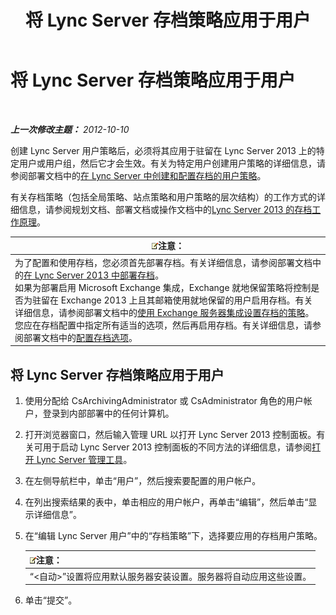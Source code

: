 ﻿---
title: 将 Lync Server 存档策略应用于用户
TOCTitle: 将 Lync Server 存档策略应用于用户
ms:assetid: a23e4876-aa8d-4f49-a3bd-3696616e8290
ms:mtpsurl: https://technet.microsoft.com/zh-cn/library/JJ205143(v=OCS.15)
ms:contentKeyID: 49313804
ms.date: 05/19/2016
mtps_version: v=OCS.15
ms.translationtype: HT
---

# 将 Lync Server 存档策略应用于用户

 

_**上一次修改主题：** 2012-10-10_

创建 Lync Server 用户策略后，必须将其应用于驻留在 Lync Server 2013 上的特定用户或用户组，然后它才会生效。有关为特定用户创建用户策略的详细信息，请参阅部署文档中的[在 Lync Server 中创建和配置存档的用户策略](lync-server-2013-creating-and-configuring-user-policies-for-archiving-in-lync-server.md)。

有关存档策略（包括全局策略、站点策略和用户策略的层次结构）的工作方式的详细信息，请参阅规划文档、部署文档或操作文档中的[Lync Server 2013 的存档工作原理](lync-server-2013-how-archiving-works.md)。

<table>
<thead>
<tr class="header">
<th><img src="images/Dn783119.note(OCS.15).gif" title="note" alt="note" />注意：</th>
</tr>
</thead>
<tbody>
<tr class="odd">
<td>为了配置和使用存档，您必须首先部署存档。有关详细信息，请参阅部署文档中的<a href="lync-server-2013-deploying-archiving.md">在 Lync Server 2013 中部署存档</a>。<br />
如果为部署启用 Microsoft Exchange 集成，Exchange 就地保留策略将控制是否为驻留在 Exchange 2013 上且其邮箱使用就地保留的用户启用存档。有关详细信息，请参阅部署文档中的<a href="lync-server-2013-setting-up-policies-for-archiving-when-using-exchange-server-integration.md">使用 Exchange 服务器集成设置存档的策略</a>。<br />
您应在存档配置中指定所有适当的选项，然后再启用存档。有关详细信息，请参阅部署文档中的<a href="lync-server-2013-configuring-archiving-options.md">配置存档选项</a>。</td>
</tr>
</tbody>
</table>


## 将 Lync Server 存档策略应用于用户

1.  使用分配给 CsArchivingAdministrator 或 CsAdministrator 角色的用户帐户，登录到内部部署中的任何计算机。

2.  打开浏览器窗口，然后输入管理 URL 以打开 Lync Server 2013 控制面板。有关可用于启动 Lync Server 2013 控制面板的不同方法的详细信息，请参阅[打开 Lync Server 管理工具](lync-server-2013-open-lync-server-administrative-tools.md)。

3.  在左侧导航栏中，单击“用户”，然后搜索要配置的用户帐户。

4.  在列出搜索结果的表中，单击相应的用户帐户，再单击“编辑”，然后单击“显示详细信息”。

5.  在“编辑 Lync Server 用户”中的“存档策略”下，选择要应用的存档用户策略。
    
    <table>
    <thead>
    <tr class="header">
    <th><img src="images/Dn783119.note(OCS.15).gif" title="note" alt="note" />注意：</th>
    </tr>
    </thead>
    <tbody>
    <tr class="odd">
    <td>“&lt;自动&gt;”设置将应用默认服务器安装设置。服务器将自动应用这些设置。</td>
    </tr>
    </tbody>
    </table>


6.  单击“提交”。

